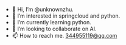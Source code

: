- 👋 Hi, I’m @unknownzhu.
- 👀 I’m interested in springcloud and python.
- 🌱 I’m currently learning python.
- 💞️ I’m looking to collaborate on AI.
- 📫 How to reach me.  344955119@qq.com

<!---
unknownzhu/unknownzhu is a ✨ special ✨ repository because its `README.md` (this file) appears on your GitHub profile.
You can click the Preview link to take a look at your changes.
--->
